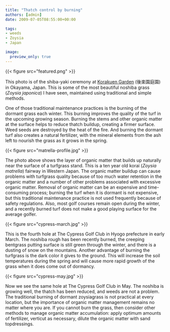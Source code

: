 ```yaml
---
title: "Thatch control by burning"
authors: [admin] 
date: 2009-07-05T08:55:00+00:00

tags:
- weeds
- Zoysia
- Japan

image:
  preview_only: true
---
```


{{< figure src="featured.png" >}}

This photo is of the shiba-yaki ceremony at [Korakuen Garden](https://en.wikipedia.org/wiki/K%C5%8Draku-en) (後楽園庭園) in Okayama, Japan. This is some of the most beautiful noshiba grass (_Zoysia japonica_) I have seen, maintained using traditional and simple methods. 

One of those traditional maintenance practices is the burning of the dormant grass each winter. This burning improves the quality of the turf in the upcoming growing season. Burning the stems and other organic matter at the surface helps to reduce thatch buildup, creating a firmer surface. Weed seeds are destroyed by the heat of the fire. And burning the dormant turf also creates a natural fertilizer, with the mineral elements from the ash left to nourish the grass as it grows in the spring. 

{{< figure src="matrella-profile.jpg" >}}

The photo above shows the layer of organic matter that builds up naturally near the surface of a turfgrass stand. This is a ten year old korai (_Zoysia matrella_) fairway in Western Japan. The organic matter buildup can cause problems with turfgrass quality because of too much water retention in the organic matter and a number of other problems associated with excessive organic matter. Removal of organic matter can be an expensive and time-consuming process; burning the turf when it is dormant is not expensive, but this traditional maintenance practice is not used frequently because of safety regulations. Also, most golf courses remain open during the winter, and a recently burned turf does not make a good playing surface for the average golfer.

{{< figure src="cypress-march.jpg" >}}

This is the fourth hole at The Cypress Golf Club in Hyogo prefecture in early March. The noshiba rough has been recently burned, the creeping bentgrass putting surface is still green through the winter, and there is a dusting of snow on the mountains. Another advantage of burning the turfgrass is the dark color it gives to the ground. This will increase the soil temperatures during the spring and will cause more rapid growth of the grass when it does come out of dormancy.

{{< figure src="cypress-may.jpg" >}}

Now we see the same hole at The Cypress Golf Club in May. The noshiba is growing well, the thatch has been reduced, and weeds are not a problem. The traditional burning of dormant zoysiagrass is not practical at every location, but the importance of organic matter management remains no matter where you are. If you cannot burn the grass, then consider other methods to manage organic matter accumulation: apply optimum amounts of fertilizer, verticut as necessary, dilute the organic matter with sand topdressings.
